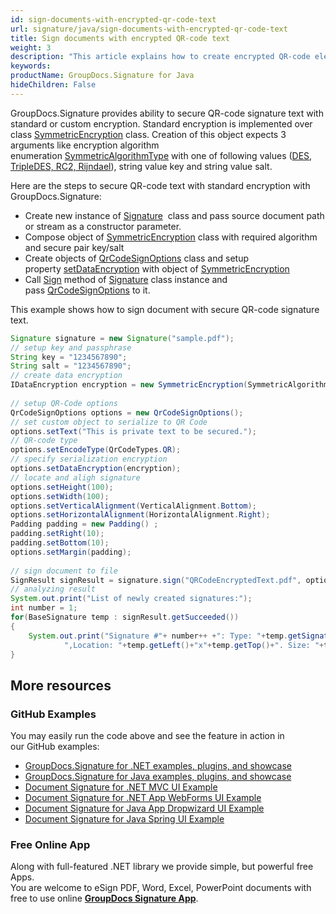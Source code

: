 ```yaml
---
id: sign-documents-with-encrypted-qr-code-text
url: signature/java/sign-documents-with-encrypted-qr-code-text
title: Sign documents with encrypted QR-code text
weight: 3
description: "This article explains how to create encrypted QR-code electronic signature with GroupDocs.Signature API"
keywords: 
productName: GroupDocs.Signature for Java
hideChildren: False
---
```

GroupDocs.Signature provides ability to secure QR-code signature text with standard or custom encryption. Standard encryption is implemented over class [SymmetricEncryption](https://apireference.groupdocs.com/java/signature/com.groupdocs.signature.domain.extensions.encryption/SymmetricEncryption) class. Creation of this object expects 3 arguments like encryption algorithm enumeration [SymmetricAlgorithmType](https://apireference.groupdocs.com/java/signature/com.groupdocs.signature.domain.extensions.encryption/SymmetricAlgorithmType) with one of following values ([DES, TripleDES, RC2, Rijndael](https://apireference.groupdocs.com/java/signature/com.groupdocs.signature.domain.extensions.encryption/SymmetricAlgorithmType)), string value key and string value salt.

Here are the steps to secure QR-code text with standard encryption with GroupDocs.Signature:
*   Create new instance of [Signature](https://apireference.groupdocs.com/java/signature/com.groupdocs.signature/Signature)  class and pass source document path or stream as a constructor parameter.    
*   Compose object of [SymmetricEncryption](https://apireference.groupdocs.com/java/signature/com.groupdocs.signature.domain.extensions.encryption/SymmetricEncryption) class with required algorithm and secure pair key/salt      
*   Create objects of [QrCodeSignOptions](https://apireference.groupdocs.com/java/signature/com.groupdocs.signature.options.sign/QrCodeSignOptions) class and setup property [setDataEncryption](https://apireference.groupdocs.com/java/signature/com.groupdocs.signature.options.sign/QrCodeSignOptions#setDataEncryption(com.groupdocs.signature.domain.extensions.encryption.IDataEncryption)) with object of [SymmetricEncryption](https://apireference.groupdocs.com/java/signature/com.groupdocs.signature.domain.extensions.encryption/SymmetricEncryption)       
*   Call [Sign](https://apireference.groupdocs.com/java/signature/com.groupdocs.signature/Signature#sign(java.io.OutputStream,%20com.groupdocs.signature.options.sign.SignOptions)) method of [Signature](https://apireference.groupdocs.com/java/signature/com.groupdocs.signature/Signature) class instance and pass [QrCodeSignOptions](https://apireference.groupdocs.com/signature/java/com.groupdocs.signature.options.sign/QrCodeSignOptions) to it.
    

This example shows how to sign document with secure QR-code signature text.

```java
Signature signature = new Signature("sample.pdf");
// setup key and passphrase
String key = "1234567890";
String salt = "1234567890";
// create data encryption
IDataEncryption encryption = new SymmetricEncryption(SymmetricAlgorithmType.Rijndael, key, salt);
 
// setup QR-Code options
QrCodeSignOptions options = new QrCodeSignOptions();
// set custom object to serialize to QR Code
options.setText("This is private text to be secured.");
// QR-code type
options.setEncodeType(QrCodeTypes.QR);
// specify serialization encryption
options.setDataEncryption(encryption);
// locate and aligh signature
options.setHeight(100);
options.setWidth(100);
options.setVerticalAlignment(VerticalAlignment.Bottom);
options.setHorizontalAlignment(HorizontalAlignment.Right);
Padding padding = new Padding() ;
padding.setRight(10);
padding.setBottom(10);
options.setMargin(padding);
 
// sign document to file
SignResult signResult = signature.sign("QRCodeEncryptedText.pdf", options);
// analyzing result
System.out.print("List of newly created signatures:");
int number = 1;
for(BaseSignature temp : signResult.getSucceeded())
{
    System.out.print("Signature #"+ number++ +": Type: "+temp.getSignatureType()+" Id:"+temp.getSignatureId()+
            ",Location: "+temp.getLeft()+"x"+temp.getTop()+". Size: "+temp.getWidth()+"x"+temp.getHeight());
}
```

## More resources

### GitHub Examples 

You may easily run the code above and see the feature in action in our GitHub examples:

*   [GroupDocs.Signature for .NET examples, plugins, and showcase](https://github.com/groupdocs-signature/GroupDocs.Signature-for-.NET)    
*   [GroupDocs.Signature for Java examples, plugins, and showcase](https://github.com/groupdocs-signature/GroupDocs.Signature-for-Java)    
*   [Document Signature for .NET MVC UI Example](https://github.com/groupdocs-signature/GroupDocs.Signature-for-.NET-MVC)    
*   [Document Signature for .NET App WebForms UI Example](https://github.com/groupdocs-signature/GroupDocs.Signature-for-.NET-WebForms)    
*   [Document Signature for Java App Dropwizard UI Example](https://github.com/groupdocs-signature/GroupDocs.Signature-for-Java-Dropwizard)   
*   [Document Signature for Java Spring UI Example](https://github.com/groupdocs-signature/GroupDocs.Signature-for-Java-Spring)
    

### Free Online App 

Along with full-featured .NET library we provide simple, but powerful free Apps.  
You are welcome to eSign PDF, Word, Excel, PowerPoint documents with free to use online **[GroupDocs Signature App](https://products.groupdocs.app/signature)**.
